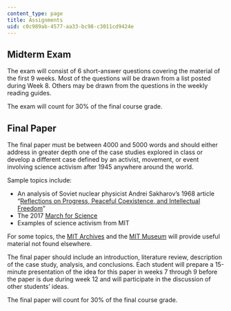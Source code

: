 ```yaml
---
content_type: page
title: Assignments
uid: c0c989ab-4577-aa33-bc98-c3011cd9424e
---
```


Midterm Exam 
-------------

The exam will consist of 6 short-answer questions covering the material of the first 9 weeks. Most of the questions will be drawn from a list posted during Week 8. Others may be drawn from the questions in the weekly reading guides.

The exam will count for 30% of the final course grade.

Final Paper
-----------

The final paper must be between 4000 and 5000 words and should either address in greater depth one of the case studies explored in class or develop a different case defined by an activist, movement, or event involving science activism after 1945 anywhere around the world.

Sample topics include:

*   An analysis of Soviet nuclear physicist Andrei Sakharov’s 1968 article “[Reflections on Progress, Peaceful Coexistence, and Intellectual Freedom](https://www.sakharov-center.ru/asfconf2009/english/node/20)”
*   The 2017 [March for Science](https://marchforscience.org/)
*   Examples of science activism from MIT

For some topics, the [MIT Archives](https://archivesspace.mit.edu/) and the [MIT Museum](http://mitmuseum.mit.edu/) will provide useful material not found elsewhere.

The final paper should include an introduction, literature review, description of the case study, analysis, and conclusions. Each student will prepare a 15-minute presentation of the idea for this paper in weeks 7 through 9 before the paper is due during week 12 and will participate in the discussion of other students’ ideas.

The final paper will count for 30% of the final course grade.